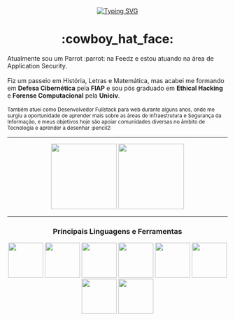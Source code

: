 <div align="center">
<a href="https://git.io/typing-svg"><img src="https://readme-typing-svg.demolab.com?font=Fira+Code&pause=1000&width=435&height=30&lines=Howdy+partner!+How+ya+feelin+today%3F" alt="Typing SVG" /></a>
<h1 align="center">:cowboy_hat_face:</h1>
</div>



<div>
Atualmente sou um Parrot :parrot: na Feedz e estou atuando na área de Application Security. 
<br><br>
Fiz um passeio em História, Letras e Matemática, mas acabei me formando em <strong>Defesa Cibernética</strong> pela <strong>FIAP</strong> e sou pós graduado em <strong>Ethical Hacking</strong> e <strong>Forense Computacional</strong> pela <strong>Uniciv</strong>.
<br><br>
<small>Também atuei como Desenvolvedor Fullstack para web durante alguns anos, onde me surgiu a oportunidade de aprender mais sobre as áreas de Infraestrutura e Segurança da Informação, e meus objetivos hoje são apoiar comunidades diversas no âmbito de Tecnologia e aprender a desenhar :pencil2:</small>
</div>

**********

<div align="center">
  <img height="150em" src="https://github-readme-stats-eight-theta.vercel.app/api?username=HillGnur&show_icons=true&theme=radical&include_all_commits=true&count_private=true"/>
  <img height="150em" src="https://github-readme-stats-eight-theta.vercel.app/api/top-langs/?username=HillGnur&layout=compact&langs_count=8&theme=radical"/>
<div>

***********

<h3 align="center">Principais Linguagens e Ferramentas</h3>
<img src="https://github.com/yurijserrano/Github-Profile-Readme-Logos/blob/master/programming%20languages/bash.svg" width="80px"/>
<img src="https://github.com/yurijserrano/Github-Profile-Readme-Logos/blob/master/programming%20languages/javascript.svg" width="80px"/>
<img src="https://github.com/yurijserrano/Github-Profile-Readme-Logos/blob/master/programming%20languages/php.png" width="80px"/>
<img src="https://github.com/yurijserrano/Github-Profile-Readme-Logos/blob/master/programming%20languages/python.svg" width="80px"/>
<img src="https://github.com/yurijserrano/Github-Profile-Readme-Logos/blob/master/programming%20languages/c%2B%2B.svg" width="80px"/>
<img src="https://github.com/yurijserrano/Github-Profile-Readme-Logos/blob/master/databases/mysql.svg" width="80px"/>
<img src="https://github.com/yurijserrano/Github-Profile-Readme-Logos/blob/master/databases/postgresql.svg" width="80px"/>
<img src="https://github.com/yurijserrano/Github-Profile-Readme-Logos/blob/master/frameworks/nodejs.svg" width="80px"/>
